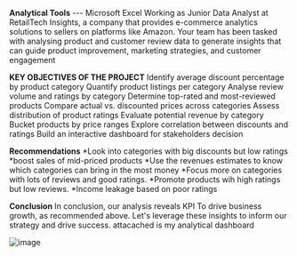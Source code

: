 **Analytical Tools** --- Microsoft Excel
Working as Junior Data Analyst at RetailTech Insights, a company that provides 
e-commerce analytics solutions to sellers on platforms like Amazon. Your team has been 
tasked with analysing product and customer review data to generate insights that can 
guide product improvement, marketing strategies, and customer engagement 

**KEY OBJECTIVES OF THE PROJECT**
Identify average discount percentage by product category
Quantify product listings per category
Analyse review volume and ratings by category
Determine top-rated and most-reviewed products
Compare actual vs. discounted prices across categories
Assess distribution of product ratings
Evaluate potential revenue by category
Bucket products by price ranges
Explore correlation between discounts and ratings
Build an interactive dashboard for stakeholders decision 


 **Recommendations**
*Look into categories with big discounts but low ratings
*boost sales of mid-priced products
*Use the revenues estimates to know which categories can bring in the most money
*Focus more on categories with lots of reviews and good ratings.
*Promote products wih high ratings but low reviews.
*Income leakage based on poor ratings

**Conclusion**
In conclusion, our analysis reveals KPI To drive business growth, as recommended above. Let's leverage these insights to inform our strategy and drive success. attacached is my analytical dashboard 

![image](https://github.com/user-attachments/assets/480cf3d6-784d-4fbe-9154-1ef01f48e294)

 
